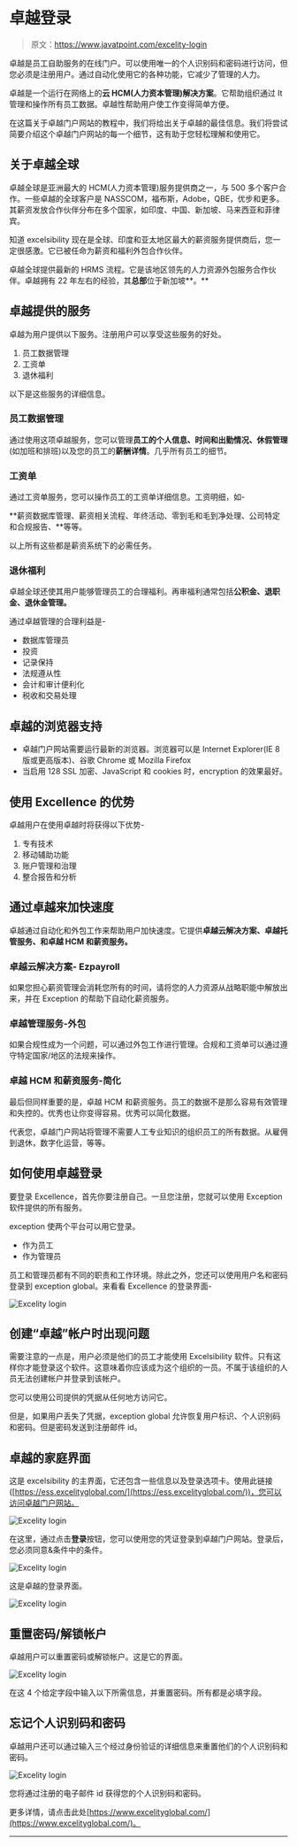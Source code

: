 # 卓越登录

> 原文：<https://www.javatpoint.com/excelity-login>

卓越是员工自助服务的在线门户。可以使用唯一的个人识别码和密码进行访问，但您必须是注册用户。通过自动化使用它的各种功能，它减少了管理的人力。

卓越是一个运行在网络上的**云 HCM(人力资本管理)解决方案**。它帮助组织通过 It 管理和操作所有员工数据。卓越性帮助用户使工作变得简单方便。

在这篇关于卓越门户网站的教程中，我们将给出关于卓越的最佳信息。我们将尝试简要介绍这个卓越门户网站的每一个细节，这有助于您轻松理解和使用它。

## 关于卓越全球

卓越全球是亚洲最大的 HCM(人力资本管理)服务提供商之一，与 500 多个客户合作。一些卓越的全球客户是 NASSCOM，福布斯，Adobe，QBE，优步和更多。其薪资发放合作伙伴分布在多个国家，如印度、中国、新加坡、马来西亚和菲律宾。

知道 excelsibility 现在是全球、印度和亚太地区最大的薪资服务提供商后，您一定很感激。它已被任命为薪资和福利外包合作伙伴。

卓越全球提供最新的 HRMS 流程。它是该地区领先的人力资源外包服务合作伙伴。卓越拥有 22 年左右的经验，其**总部**位于新加坡**。**

## 卓越提供的服务

卓越为用户提供以下服务。注册用户可以享受这些服务的好处。

1.  员工数据管理
2.  工资单
3.  退休福利

以下是这些服务的详细信息。

### 员工数据管理

通过使用这项卓越服务，您可以管理**员工的个人信息、时间和出勤情况、休假管理**(如加班和排班)以及您的员工的**薪酬详情**。几乎所有员工的细节。

### 工资单

通过工资单服务，您可以操作员工的工资单详细信息。工资明细，如-

**薪资数据库管理、薪资相关流程、年终活动、零到毛和毛到净处理、公司特定和合规报告、**等等。

以上所有这些都是薪资系统下的必需任务。

### 退休福利

卓越全球还使其用户能够管理员工的合理福利。再审福利通常包括**公积金、退职金、退休金管理。**

通过卓越管理的合理利益是-

*   数据库管理员
*   投资
*   记录保持
*   法规遵从性
*   会计和审计便利化
*   税收和交易处理

## 卓越的浏览器支持

*   卓越门户网站需要运行最新的浏览器。浏览器可以是 Internet Explorer(IE 8 版或更高版本)、谷歌 Chrome 或 Mozilla Firefox
*   当启用 128 SSL 加密、JavaScript 和 cookies 时，encryption 的效果最好。

## 使用 Excellence 的优势

卓越用户在使用卓越时将获得以下优势-

1.  专有技术
2.  移动辅助功能
3.  账户管理和治理
4.  整合报告和分析

## 通过卓越来加快速度

卓越通过自动化和外包工作来帮助用户加快速度。它提供**卓越云解决方案、卓越托管服务、**和**卓越 HCM 和薪资服务。**

### 卓越云解决方案- Ezpayroll

如果您担心薪资管理会消耗您所有的时间，请将您的人力资源从战略职能中解放出来，并在 Exception 的帮助下自动化薪资服务。

### 卓越管理服务-外包

如果合规性成为一个问题，可以通过外包工作进行管理。合规和工资单可以通过遵守特定国家/地区的法规来操作。

### 卓越 HCM 和薪资服务-简化

最后但同样重要的是，卓越 HCM 和薪资服务。员工的数据不是那么容易有效管理和失控的。优秀也让你变得容易。优秀可以简化数据。

代表您，卓越门户网站将管理不需要人工专业知识的组织员工的所有数据。从雇佣到退休，数字化运营，等等。

## 如何使用卓越登录

要登录 Excellence，首先你要注册自己。一旦您注册，您就可以使用 Exception 软件提供的所有服务。

exception 使两个平台可以用它登录。

*   作为员工
*   作为管理员

员工和管理员都有不同的职责和工作环境。除此之外，您还可以使用用户名和密码登录到 exception global。来看看 Excellence 的登录界面-

![Excelity login](img/e1fe4c898ad339a9fad9f8fc8ef064d5.png)

## 创建“卓越”帐户时出现问题

需要注意的一点是，用户必须是他们的员工才能使用 Excelsibility 软件。只有这样你才能登录这个软件。这意味着你应该成为这个组织的一员。不属于该组织的人员无法创建帐户并登录到该帐户。

您可以使用公司提供的凭据从任何地方访问它。

但是，如果用户丢失了凭据，exception global 允许恢复用户标识、个人识别码和密码。但是密码发送到注册邮件 id。

## 卓越的家庭界面

这是 excelsibility 的主界面，它还包含一些信息以及登录选项卡。使用此链接([https://ess.excelityglobal.com/](https://ess.excelityglobal.com/))，您可以访问卓越门户网站。

![Excelity login](img/5cf9de3782cb803321113b868dca5e59.png)

在这里，通过点击**登录**按钮，您可以使用您的凭证登录到卓越门户网站。登录后，您必须同意&条件中的条件。

![Excelity login](img/73666ae014c41925c9798ad0b5fe4abb.png)

这是卓越的登录界面。

![Excelity login](img/83c63c19ed0bab3140a8024f8ff956cb.png)

## 重置密码/解锁帐户

卓越用户可以重置密码或解锁帐户。这是它的界面。

![Excelity login](img/eb4fcd54e5ff3db3b86daa8482e0e337.png)

在这 4 个给定字段中输入以下所需信息，并重置密码。所有都是必填字段。

## 忘记个人识别码和密码

卓越用户还可以通过输入三个经过身份验证的详细信息来重置他们的个人识别码和密码。

![Excelity login](img/38d3b4efcfea1281e4799476a3d58788.png)

您将通过注册的电子邮件 id 获得您的个人识别码和密码。

更多详情，请点击此处[https://www.excelityglobal.com/](https://www.excelityglobal.com/)。

* * *